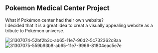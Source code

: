 ## Pokemon Medical Center Project
What if Pokémon center had their own website?<br>
I decided that it is a great idea to creat a visually appealing website as a tribute to Pokémon universe.

![31307074-52bf2b3c-ab65-11e7-96d2-5c732362c8aa](https://user-images.githubusercontent.com/25347909/31519667-c554bfc8-afab-11e7-9295-ed3e05bbb3c2.jpg)
![31307075-559b93b8-ab65-11e7-9966-81804eac5e7e](https://user-images.githubusercontent.com/25347909/31519668-c57318e2-afab-11e7-86cf-f1228e2d4246.jpg)
